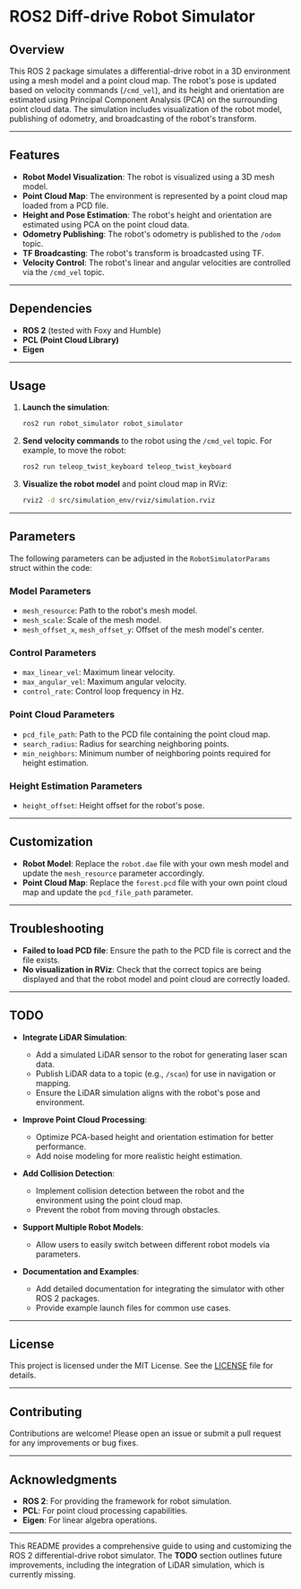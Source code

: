 # ROS2 Diff-drive Robot Simulator 

## Overview

This ROS 2 package simulates a differential-drive robot in a 3D environment using a mesh model and a point cloud map. The robot's pose is updated based on velocity commands (`/cmd_vel`), and its height and orientation are estimated using Principal Component Analysis (PCA) on the surrounding point cloud data. The simulation includes visualization of the robot model, publishing of odometry, and broadcasting of the robot's transform.

---

## Features

- **Robot Model Visualization**: The robot is visualized using a 3D mesh model.
- **Point Cloud Map**: The environment is represented by a point cloud map loaded from a PCD file.
- **Height and Pose Estimation**: The robot's height and orientation are estimated using PCA on the point cloud data.
- **Odometry Publishing**: The robot's odometry is published to the `/odom` topic.
- **TF Broadcasting**: The robot's transform is broadcasted using TF.
- **Velocity Control**: The robot's linear and angular velocities are controlled via the `/cmd_vel` topic.

---

## Dependencies

- **ROS 2** (tested with Foxy and Humble)
- **PCL (Point Cloud Library)**
- **Eigen**

---

## Usage

1. **Launch the simulation**:
   ```bash
   ros2 run robot_simulator robot_simulator
   ```

2. **Send velocity commands** to the robot using the `/cmd_vel` topic. For example, to move the robot:
   ```bash
   ros2 run teleop_twist_keyboard teleop_twist_keyboard
   ```

3. **Visualize the robot model** and point cloud map in RViz:
   ```bash
   rviz2 -d src/simulation_env/rviz/simulation.rviz
   ```

---

## Parameters

The following parameters can be adjusted in the `RobotSimulatorParams` struct within the code:

### Model Parameters
- `mesh_resource`: Path to the robot's mesh model.
- `mesh_scale`: Scale of the mesh model.
- `mesh_offset_x`, `mesh_offset_y`: Offset of the mesh model's center.

### Control Parameters
- `max_linear_vel`: Maximum linear velocity.
- `max_angular_vel`: Maximum angular velocity.
- `control_rate`: Control loop frequency in Hz.

### Point Cloud Parameters
- `pcd_file_path`: Path to the PCD file containing the point cloud map.
- `search_radius`: Radius for searching neighboring points.
- `min_neighbors`: Minimum number of neighboring points required for height estimation.

### Height Estimation Parameters
- `height_offset`: Height offset for the robot's pose.

---

## Customization

- **Robot Model**: Replace the `robot.dae` file with your own mesh model and update the `mesh_resource` parameter accordingly.
- **Point Cloud Map**: Replace the `forest.pcd` file with your own point cloud map and update the `pcd_file_path` parameter.

---

## Troubleshooting

- **Failed to load PCD file**: Ensure the path to the PCD file is correct and the file exists.
- **No visualization in RViz**: Check that the correct topics are being displayed and that the robot model and point cloud are correctly loaded.

---

## TODO

- **Integrate LiDAR Simulation**:
  - Add a simulated LiDAR sensor to the robot for generating laser scan data.
  - Publish LiDAR data to a topic (e.g., `/scan`) for use in navigation or mapping.
  - Ensure the LiDAR simulation aligns with the robot's pose and environment.

- **Improve Point Cloud Processing**:
  - Optimize PCA-based height and orientation estimation for better performance.
  - Add noise modeling for more realistic height estimation.

- **Add Collision Detection**:
  - Implement collision detection between the robot and the environment using the point cloud map.
  - Prevent the robot from moving through obstacles.

- **Support Multiple Robot Models**:
  - Allow users to easily switch between different robot models via parameters.

- **Documentation and Examples**:
  - Add detailed documentation for integrating the simulator with other ROS 2 packages.
  - Provide example launch files for common use cases.

---

## License

This project is licensed under the MIT License. See the [LICENSE](LICENSE) file for details.

---

## Contributing

Contributions are welcome! Please open an issue or submit a pull request for any improvements or bug fixes.

---

## Acknowledgments

- **ROS 2**: For providing the framework for robot simulation.
- **PCL**: For point cloud processing capabilities.
- **Eigen**: For linear algebra operations.

---

This README provides a comprehensive guide to using and customizing the ROS 2 differential-drive robot simulator. The **TODO** section outlines future improvements, including the integration of LiDAR simulation, which is currently missing.